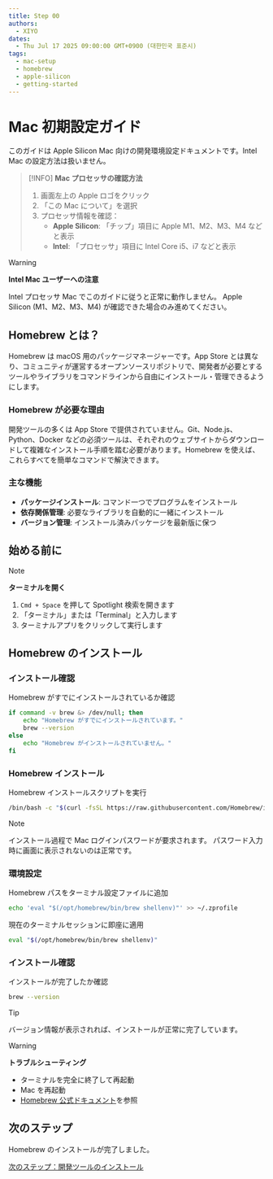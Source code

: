 ```yaml
---
title: Step 00
authors:
  - XIYO
dates:
  - Thu Jul 17 2025 09:00:00 GMT+0900 (대한민국 표준시)
tags:
  - mac-setup
  - homebrew
  - apple-silicon
  - getting-started
---
```


# Mac 初期設定ガイド

このガイドは Apple Silicon Mac 向けの開発環境設定ドキュメントです。Intel Mac の設定方法は扱いません。

> [!INFO]
> **Mac プロセッサの確認方法**
> 
> 1. 画面左上の Apple ロゴをクリック
> 2. 「この Mac について」を選択
> 3. プロセッサ情報を確認：
>    - **Apple Silicon**: 「チップ」項目に Apple M1、M2、M3、M4 などと表示
>    - **Intel**: 「プロセッサ」項目に Intel Core i5、i7 などと表示

> [!WARNING]
> **Intel Mac ユーザーへの注意**
> 
> Intel プロセッサ Mac でこのガイドに従うと正常に動作しません。
> Apple Silicon (M1、M2、M3、M4) が確認できた場合のみ進めてください。

## Homebrew とは？

Homebrew は macOS 用のパッケージマネージャーです。App Store とは異なり、コミュニティが運営するオープンソースリポジトリで、開発者が必要とするツールやライブラリをコマンドラインから自由にインストール・管理できるようにします。

### Homebrew が必要な理由

開発ツールの多くは App Store で提供されていません。Git、Node.js、Python、Docker などの必須ツールは、それぞれのウェブサイトからダウンロードして複雑なインストール手順を踏む必要があります。Homebrew を使えば、これらすべてを簡単なコマンドで解決できます。

### 主な機能

- **パッケージインストール**: コマンド一つでプログラムをインストール
- **依存関係管理**: 必要なライブラリを自動的に一緒にインストール
- **バージョン管理**: インストール済みパッケージを最新版に保つ

## 始める前に

> [!NOTE]
> **ターミナルを開く**
> 1. `Cmd + Space` を押して Spotlight 検索を開きます
> 2. 「ターミナル」または「Terminal」と入力します
> 3. ターミナルアプリをクリックして実行します

## Homebrew のインストール

### インストール確認

Homebrew がすでにインストールされているか確認

```bash
if command -v brew &> /dev/null; then
    echo "Homebrew がすでにインストールされています。"
    brew --version
else
    echo "Homebrew がインストールされていません。"
fi
```

### Homebrew インストール

Homebrew インストールスクリプトを実行

```bash
/bin/bash -c "$(curl -fsSL https://raw.githubusercontent.com/Homebrew/install/HEAD/install.sh)"
```

> [!NOTE]
> インストール過程で Mac ログインパスワードが要求されます。
> パスワード入力時に画面に表示されないのは正常です。

### 環境設定

Homebrew パスをターミナル設定ファイルに追加

```bash
echo 'eval "$(/opt/homebrew/bin/brew shellenv)"' >> ~/.zprofile
```

現在のターミナルセッションに即座に適用

```bash
eval "$(/opt/homebrew/bin/brew shellenv)"
```


### インストール確認

インストールが完了したか確認

```bash
brew --version
```

> [!TIP]
> バージョン情報が表示されれば、インストールが正常に完了しています。

> [!WARNING]
> **トラブルシューティング**
> - ターミナルを完全に終了して再起動
> - Mac を再起動
> - [Homebrew 公式ドキュメント](https://docs.brew.sh/Installation)を参照

## 次のステップ

Homebrew のインストールが完了しました。

[次のステップ：開発ツールのインストール](step-01)